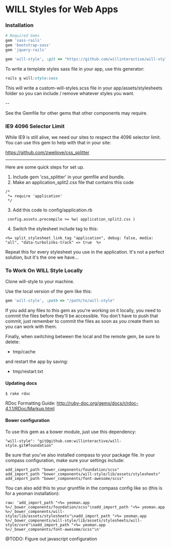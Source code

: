 # WILL Styles for Web Apps


### Installation

```ruby
# Required Gems
gem 'sass-rails'
gem 'bootstrap-sass'
gem 'jquery-rails'

gem 'will-style', :git => "https://github.com/willinteractive/will-style"
```

To write a template styles sass file in your app, use this generator:

```ruby
rails g will:style:sass
```

This will write a custom-will-styles.scss file in your app/assets/stylesheets folder so you can include / remove whatever styles you want.

--

See the Gemfile for other gems that other components may require.

### IE9 4096 Selector Limit

While IE9 is still alive, we need our sites to respect the 4096 selector limit. You can use this gem to help with that in your site:

https://github.com/zweilove/css_splitter

----------------------------------------

Here are some quick steps for set up.

1. Include gem 'css_splitter' in your gemfile and bundle.
2. Make an application_split2.css file that contains this code

```
/*
 *= require 'application'
 */

```

3. Add this code to config/application.rb

```
 config.assets.precompile += %w( application_split2.css )
 ```

4. Switch the stylesheet include tag to this:

```
<%= split_stylesheet_link_tag "application", debug: false, media: "all", "data-turbolinks-track" => true  %>
```

Repeat this for every stylesheet you use in the application. It's not a perfect solution, but it's the one we have...

### To Work On WILL Style Locally

Clone will-style to your machine.

Use the local version of the gem like this:

```ruby
gem 'will-style', :path => "/path/to/will-style"
```

If you add any files to this gem as you're working on it locally, you need to commit the files before they'll be accessible. You don't have to push that commit, just remember to commit the files as soon as you create them so you can work with them.

Finally, when switching between the local and the remote gem, be sure to delete:

* tmp/cache

and restart the app by saving:

* tmp/restart.txt


#### Updating docs

```
$ rake rdoc
```

RDoc Formatting Guide: http://ruby-doc.org/gems/docs/r/rdoc-4.1.1/RDoc/Markup.html

#### Bower configuration

To use this gem as a bower module, just use this dependency:

```
"will-style": "git@github.com:willinteractive/will-style.git#foundation"
```

Be sure that you've also installed compass to your package file. In your compass configuration, make sure your settings include:

```
add_import_path "bower_components/foundation/scss"
add_import_path "bower_components/will-style/lib/assets/stylesheets"
add_import_path "bower_components/font-awesome/scss"
```

You can also add this to your gruntfile in the compass config like so (this is for a yeoman installation):

```
raw: 'add_import_path "<%= yeoman.app %>/_bower_components/foundation/scss"\nadd_import_path "<%= yeoman.app %>/_bower_components/will-style/lib/assets/stylesheets"\nadd_import_path "<%= yeoman.app %>/_bower_components/will-style/lib/assets/stylesheets/will-style/core"\nadd_import_path "<%= yeoman.app %>/_bower_components/font-awesome/scss"\n'
```

@TODO: Figure out javascript configuration

